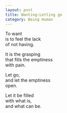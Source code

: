 ```yaml
---
layout: post
title: Wanting:Letting go
category: Being Human 
---
```


To want  
is to feel the lack  
of not having.

It is the grasping  
that fills the emptiness  
with pain.

Let go,  
and let the emptiness  
open.

Let it be filled  
with what is,  
and what can be.
